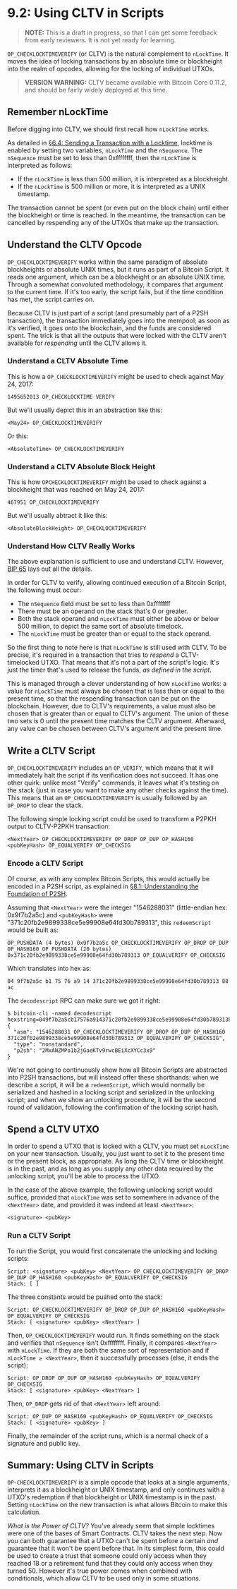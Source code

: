 # 9.2: Using CLTV in Scripts

> **NOTE:** This is a draft in progress, so that I can get some feedback from early reviewers. It is not yet ready for learning.

`OP_CHECKLOCKTIMEVERIFY` (or CLTV) is the natural complement to `nLockTime`. It moves the idea of locking transactions by an absolute time or blockheight into the realm of opcodes, allowing for the locking of individual UTXOs.

> **VERSION WARNING:** CLTV became available with Bitcoin Core 0.11.2, and should be fairly widely deployed at this time.

## Remember nLockTime

Before digging into CLTV, we should first recall how `nLockTime` works.

As detailed in [§6.4: Sending a Transaction with a Locktime](6_4_Sending_a_Transaction_with_a_Locktime.md), locktime is enabled by setting two variables, `nLockTime` and the `nSequence`. The `nSequence` must be set to less than 0xffffffff, then the `nLockTime` is interpreted as follows:

* If the `nLockTime` is less than 500 million, it is interpreted as a blockheight.
* If the `nLockTime` is 500 million or more, it is interpreted as a UNIX timestamp.

The transaction cannot be spent (or even put on the block chain) until either the blockheight or time is reached. In the meantime, the transaction can be cancelled by respending any of the UTXOs that make up the transaction.

## Understand the CLTV Opcode

`OP_CHECKLOCKTIMEVERIFY` works within the same paradigm of absolute blockheights or absolute UNIX times, but it runs as part of a Bitcoin Script. It reads one argument, which can be a blockheight or an absolute UNIX time. Through a somewhat convoluted methodology, it compares that argument to the current time. If it's too early, the script fails, but if the time condition has met, the script carries on. 

Because CLTV is just part of a script (and presumably part of a P2SH transaction), the transaction immediately goes into the mempool; as soon as it's verified, it goes onto the blockchain, and the funds are considered spent. The trick is that all the outputs that were locked with the CLTV aren't available for _respending_ until the CLTV allows it.

### Understand a CLTV Absolute Time

This is how a `OP_CHECKLOCKTIMEVERIFY` might be used to check against May 24, 2017:
```
1495652013 OP_CHECKLOCKTIME VERIFY
```
But we'll usually depict this in an abstraction like this:
```
<May24> OP_CHECKLOCKTIMEVERIFY
```
Or this:
```
<AbsoluteTime> OP_CHECKLOCKTIMEVERIFY
```

### Understand a CLTV Absolute Block Height

This is how `OPCHECKLOCKTIMEVERIFY` might be used to check against a blockheight that was reached on May 24, 2017:
```
467951 OP_CHECKLOCKTIMEVERIFY
```
But we'll usually abtract it like this:
```
<AbsoluteBlockHeight> OP_CHECKLOCKTIMEVERIFY
```

### Understand How CLTV Really Works

The above explanation is sufficient to use and understand CLTV. However, [BIP 65](https://github.com/bitcoin/bips/blob/master/bip-0065.mediawiki) lays out all the details.

In order for CLTV to verify, allowing continued execution of a Bitcoin Script, the following must occur:

* The `nSequence` field must be set to less than 0xffffffff
* There must be an operand on the stack that's 0 or greater.
* Both the stack operand and `nLockTime` must either be above or below 500 million, to depict the same sort of absolute timelock.
* The `nLockTime` must be greater than or equal to the stack operand.

So the first thing to note here is that `nLockTime` is still used with CLTV. To be precise, it's required in a transaction that tries to _respend_ a CLTV-timelocked UTXO. That means that it's not a part of the script's logic. It's just the timer that's used to release the funds, _as defined in the script_. 

This is managed through a clever understanding of how `nLockTime` works: a value for `nLockTime` must always be chosen that is less than or equal to the present time, so that the respending transaction can be put on the blockchain. However, due to CLTV's requirements, a value must also be chosen that is greater than or equal to CLTV's argument. The union of these two sets is 0 until the present time matches the CLTV argument. Afterward, any value can be chosen between CLTV's argument and the present time.

## Write a CLTV Script

`OP_CHECKLOCKTIMEVERIFY` includes an `OP_VERIFY`, which means that it will immediately halt the script if its verification does not succeed. It has one other quirk: unlike most "Verify" commands, it leaves what it's testing on the stack (just in case you want to make any other checks against the time). This means that an `OP_CHECKLOCKTIMEVERIFY` is usually followed by an `OP_DROP` to clear the stack.

The following simple locking script could be used to transform a P2PKH output to CLTV-P2PKH transaction:
```
<NextYear> OP_CHECKLOCKTIMEVERIFY OP_DROP OP_DUP OP_HASH160 <pubKeyHash> OP_EQUALVERIFY OP_CHECKSIG
```

### Encode a CLTV Script

Of course, as with any complex Bitcoin Scripts, this would actually be encoded in a P2SH script, as explained in [§8.1: Understanding the Foundation of P2SH](8_1_Understanding_the_Foundation_of_P2SH.md). 

Assuming that `<NextYear>` were the integer "1546288031" (little-endian hex: 0x9f7b2a5c) and `<pubKeyHash>` were "371c20fb2e9899338ce5e99908e64fd30b789313", this `redeemScript` would be built as:
```
OP_PUSHDATA (4 bytes) 0x9f7b2a5c OP_CHECKLOCKTIMEVERIFY OP_DROP OP_DUP OP_HASH160 OP_PUSHDATA (20 bytes) 0x371c20fb2e9899338ce5e99908e64fd30b789313 OP_EQUALVERIFY OP_CHECKSIG
```
Which translates into hex as:
```
04 9f7b2a5c b1 75 76 a9 14 371c20fb2e9899338ce5e99908e64fd30b789313 88 ac
```
The `decodescript` RPC can make sure we got it right:
```
$ bitcoin-cli -named decodescript hexstring=049f7b2a5cb17576a914371c20fb2e9899338ce5e99908e64fd30b78931388ac
{
  "asm": "1546288031 OP_CHECKLOCKTIMEVERIFY OP_DROP OP_DUP OP_HASH160 371c20fb2e9899338ce5e99908e64fd30b789313 OP_EQUALVERIFY OP_CHECKSIG",
  "type": "nonstandard",
  "p2sh": "2MxANZMPo1b2jGaeKTv9rwcBEiXcXYCc3x9"
}
```

We're not going to continuously show how all Bitcoin Scripts are abstracted into P2SH transactions, but will instead offer these shorthands: when we describe a script, it will be a `redeemScript`, which would normally be serialized and hashed in a locking script and serialized in the unlocking script; and when we show an unlocking procedure, it will be the second round of validation, following the confirmation of the locking script hash.

## Spend a CLTV UTXO

In order to spend a UTXO that is locked with a CLTV, you must set `nLockTime` on your new transaction. Usually, you just want to set it to the present time or the present block, as appropriate. As long the CLTV time or blockheight is in the past, and as long as you supply any other data required by the unlocking script, you'll be able to process the UTXO.

In the case of the above example, the following unlocking script would suffice, provided that `nLockTime` was set to somewhere in advance of the `<NextYear>` date, and provided it was indeed at least `<NextYear>`:
```
<signature> <pubKey>
```

### Run a CLTV Script

To run the Script, you would first concatenate the unlocking and locking scripts:
```
Script: <signature> <pubKey> <NextYear> OP_CHECKLOCKTIMEVERIFY OP_DROP OP_DUP OP_HASH160 <pubKeyHash> OP_EQUALVERIFY OP_CHECKSIG
Stack: [ ]
```
The three constants would be pushed onto the stack:
```
Script: OP_CHECKLOCKTIMEVERIFY OP_DROP OP_DUP OP_HASH160 <pubKeyHash> OP_EQUALVERIFY OP_CHECKSIG
Stack: [ <signature> <pubKey> <NextYear> ]
```
Then, `OP_CHECKLOCKTIMEVERIFY` would run. It finds something on the stack and verifies that `nSequence` isn't 0xffffffff. Finally, it compares `<NextYear>` with `nLockTime`. If they are both the same sort of representation and if `nLockTime ≥ <NextYear>`, then it successfully processes (else, it ends the script):
```
Script: OP_DROP OP_DUP OP_HASH160 <pubKeyHash> OP_EQUALVERIFY OP_CHECKSIG
Stack: [ <signature> <pubKey> <NextYear> ]
```
Then, `OP_DROP` gets rid of that `<NextYear>` left around:
```
Script: OP_DUP OP_HASH160 <pubKeyHash> OP_EQUALVERIFY OP_CHECKSIG
Stack: [ <signature> <pubKey> ]
```
Finally, the remainder of the script runs, which is a normal check of a signature and public key.

## Summary: Using CLTV in Scripts

`OP-CHECKLOCKTIMEVERIFY` is a simple opcode that looks at a single arguments, interprets it as a blockheight or UNIX timestamp, and only continues with a UTXO's redemption if that blockheight or UNIX timestamp is in the past. Setting `nLockTime` on the new transaction is what allows Bitcoin to make this calculation.

_What is the Power of CLTV?_ You've already seem that simple locktimes were one of the bases of Smart Contracts. CLTV takes the next step. Now you can both guarantee that a UTXO can't be spent before a certain _and_ guarantee that it won't be spent before that. In its simplest form, this could be used to create a trust that someone could only access when they reached 18 or a retirement fund that they could only access when they turned 50. However it's true power comes when combined with conditionals, which allow CLTV to be used only in some situations.
